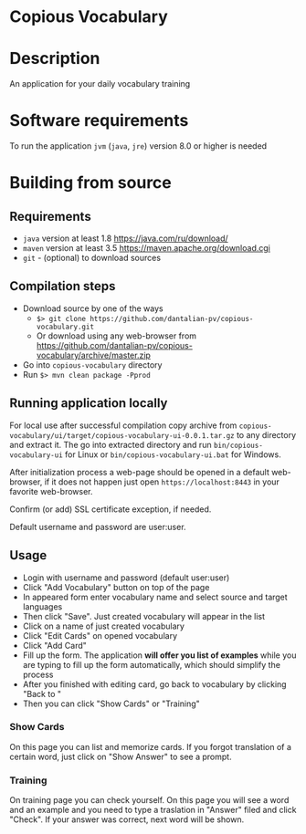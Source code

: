 Copious Vocabulary
===================

# Description
An application for your daily vocabulary training

# Software requirements
To run the application `jvm` (`java`, `jre`) version 8.0 or higher is needed

# Building from source

## Requirements

* `java` version at least 1.8 https://java.com/ru/download/
* `maven` version at least 3.5 https://maven.apache.org/download.cgi
* `git` - (optional) to download sources

## Compilation steps

* Download source by one of the ways
  * `$> git clone https://github.com/dantalian-pv/copious-vocabulary.git`
  * Or download using any web-browser from https://github.com/dantalian-pv/copious-vocabulary/archive/master.zip
* Go into `copious-vocabulary` directory
* Run `$> mvn clean package -Pprod`

## Running application locally

For local use after successful compilation copy archive from `copious-vocabulary/ui/target/copious-vocabulary-ui-0.0.1.tar.gz` to any directory and extract it. The go into extracted directory and run 
`bin/copious-vocabulary-ui` for Linux or `bin/copious-vocabulary-ui.bat` for Windows.

After initialization process a web-page should be opened in a default web-browser, if it does not happen just open `https://localhost:8443` in your favorite web-browser.

Confirm (or add) SSL certificate exception, if needed.

Default username and password are user:user.

## Usage

* Login with username and password (default user:user)
* Click "Add Vocabulary" button on top of the page
* In appeared form enter vocabulary name and select source and target languages
* Then click "Save". Just created vocabulary will appear in the list
* Click on a name of just created vocabulary
* Click "Edit Cards" on opened vocabulary
* Click "Add Card"
* Fill up the form. The application **will offer you list of examples** while you are typing to fill up the form automatically, which should simplify the process
* After you finished with editing card, go back to vocabulary by clicking "Back to <Vocabulary name>"
* Then you can click "Show Cards" or "Training"

### Show Cards

On this page you can list and memorize cards. If you forgot translation of a certain word, just click on "Show Answer" to see a prompt.

### Training

On training page you can check yourself. On this page you will see a word and an example and you need to type a traslation in "Answer" filed and click "Check". If your answer was correct, next word will be shown.
